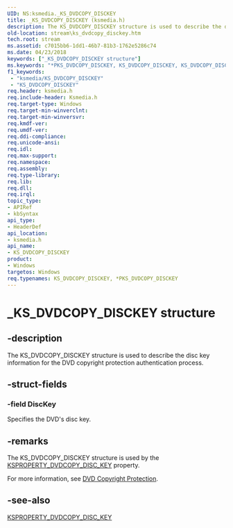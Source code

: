 ```yaml
---
UID: NS:ksmedia._KS_DVDCOPY_DISCKEY
title: _KS_DVDCOPY_DISCKEY (ksmedia.h)
description: The KS_DVDCOPY_DISCKEY structure is used to describe the disc key information for the DVD copyright protection authentication process.
old-location: stream\ks_dvdcopy_disckey.htm
tech.root: stream
ms.assetid: c7015bb6-1dd1-46b7-81b3-1762e5286c74
ms.date: 04/23/2018
keywords: ["_KS_DVDCOPY_DISCKEY structure"]
ms.keywords: "*PKS_DVDCOPY_DISCKEY, KS_DVDCOPY_DISCKEY, KS_DVDCOPY_DISCKEY structure [Streaming Media Devices], PKS_DVDCOPY_DISCKEY, PKS_DVDCOPY_DISCKEY structure pointer [Streaming Media Devices], _KS_DVDCOPY_DISCKEY, dvdref_125d99fe-df42-4e9a-b21c-198c968ff88b.xml, ksmedia/KS_DVDCOPY_DISCKEY, ksmedia/PKS_DVDCOPY_DISCKEY, stream.ks_dvdcopy_disckey"
f1_keywords:
 - "ksmedia/KS_DVDCOPY_DISCKEY"
 - "KS_DVDCOPY_DISCKEY"
req.header: ksmedia.h
req.include-header: Ksmedia.h
req.target-type: Windows
req.target-min-winverclnt: 
req.target-min-winversvr: 
req.kmdf-ver: 
req.umdf-ver: 
req.ddi-compliance: 
req.unicode-ansi: 
req.idl: 
req.max-support: 
req.namespace: 
req.assembly: 
req.type-library: 
req.lib: 
req.dll: 
req.irql: 
topic_type:
- APIRef
- kbSyntax
api_type:
- HeaderDef
api_location:
- ksmedia.h
api_name:
- KS_DVDCOPY_DISCKEY
product:
- Windows
targetos: Windows
req.typenames: KS_DVDCOPY_DISCKEY, *PKS_DVDCOPY_DISCKEY
---
```


# _KS_DVDCOPY_DISCKEY structure


## -description


The KS_DVDCOPY_DISCKEY structure is used to describe the disc key information for the DVD copyright protection authentication process.


## -struct-fields




### -field DiscKey

Specifies the DVD's disc key.


## -remarks



The KS_DVDCOPY_DISCKEY structure is used by the <a href="https://docs.microsoft.com/windows-hardware/drivers/stream/ksproperty-dvdcopy-disc-key">KSPROPERTY_DVDCOPY_DISC_KEY</a> property.

For more information, see <a href="https://docs.microsoft.com/windows-hardware/drivers/stream/dvd-copyright-protection">DVD Copyright Protection</a>.




## -see-also




<a href="https://docs.microsoft.com/windows-hardware/drivers/stream/ksproperty-dvdcopy-disc-key">KSPROPERTY_DVDCOPY_DISC_KEY</a>
 

 

